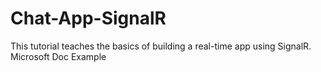 # Chat-App-SignalR
This tutorial teaches the basics of building a real-time app using SignalR. Microsoft Doc Example
